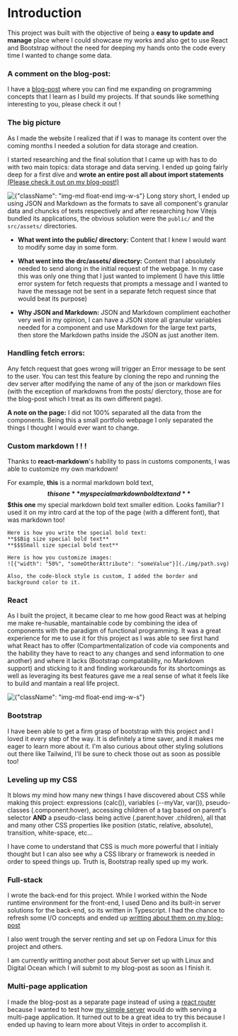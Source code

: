 # Introduction

This project was built with the objective of being a **easy to update and manage** place where I could showcase my works and also get to use React and Bootstrap without the need for deeping my hands onto the code every time I wanted to change some data.

### A comment on the blog-post:
I have a [blog-post](./posts.html) where you can find me expanding on programming concepts that I learn as I build my projects. If that sounds like something interesting to you, please check it out !

### The big picture
As I made the website I realized that if I was to manage its content over the coming months I needed a solution for data storage and creation.

I started researching and the final solution that I came up with has to do with two main topics: data storage and data serving. I ended up going fairly deep for a first dive and **wrote an entire post all about import statements** [(Please check it out on my blog-post!)](./posts.html)

![{"className": "img-md float-end img-w-s"}](./images/markdown/portfolio/folders.png)
Long story short, I ended up using JSON and Markdown as the formats to save all component's granular data and chuncks of texts respectively and after researching how Vitejs bundled its applications, the obvious solution were the `public/` and the `src/assets/` directories.

- **What went into the public/ directory:** Content that I knew I would want to modify some day in some form.

- **What went into the drc/assets/ directory:** Content that I absolutely needed to send along in the initial request of the webpage. In my case this was only one thing that I just wanted to implement (I have this little error system for fetch requests that prompts a message and I wanted to have the message not be sent in a separate fetch request since that would beat its purpose)

- **Why JSON and Markdown:** JSON and Markdown compliment eachother very well in my opinion, I can have a JSON store all granular variables needed for a component and use Markdown for the large text parts, then store the Markdown paths inside the JSON as just another item.

### Handling fetch errors:
Any fetch request that goes wrong will trigger an Error message to be sent to the user. You can test this feature by cloning the repo and running the dev server after modifying the name of any of the json or markdown files (with the exception of markdowns from the posts/ dierctory, those are for the blog-post which I treat as its own different page).

**A note on the page:** I did not 100% separated all the data from the components. Being this a small portfolio webpage I only separated the things I thought I would ever want to change.

### Custom markdown ! ! !
Thanks to **react-markdown**'s hability to pass in customs components, I was able to customize my own markdown!

For example, **this** is a normal markdown bold text, **$$this one** my special markdown bold text and **$$$this one** my special markdown bold text smaller edition. Looks familiar? I used it on my intro card at the top of the page (with a different font), that was markdown too!

```
Here is how you write the special bold text:
**$$Big size special bold text**
**$$$Small size special bold text**

Here is how you customize images:
![{"width": "50%", "someOtherAttribute": "someValue"}](./img/path.svg)

Also, the code-block style is custom, I added the border and background color to it.
```
### React
As I built the project, it became clear to me how good React was at helping me make re-husable, mantainable code by combining the idea of components with the paradigm of functional programming. It was a great experience for me to use it for this project as I was able to see first hand what React has to offer (Compartmentalization of code via components and the hability they have to react to any changes and send information to one another) and where it lacks (Bootstrap compatability, no Markdown support) and sticking to it and finding workarounds for its shortcomings as well as leveraging its best features gave me a real sense of what it feels like to build and mantain a real life project.

![{"className": "img-md float-end img-w-s"}](./images/markdown/portfolio/tech.png)
### Bootstrap
I have been able to get a firm grasp of bootstrap with this project and I loved it every step of the way. It is definitely a time saver, and it makes me eager to learn more about it. I'm also curious about other styling solutions out there like Tailwind, I'll be sure to check those out as soon as possible too!

### Leveling up my CSS
It blows my mind how many new things I have discovered about CSS while making this project: expressions (calc()), variables (--myVar, var()), pseudo-classes (.component:hover), accessing children of a tag based on parent's selector **AND** a pseudo-class being active (.parent:hover .children), all that and many other CSS properties like position (static, relative, absolute), transition, white-space, etc...

I have come to understand that CSS is much more powerful that I initialy thought but I can also see why a CSS library or framework is needed in order to speed things up. Truth is, Bootstrap really sped up my work.

### Full-stack
I wrote the back-end for this project. While I worked within the Node runtime environment for the front-end, I used Deno and its built-in server solutions for the back-end, so its written in Typescript. I had the chance to refresh some I/O concepts and ended up [writting about them on my blog-post](./posts.html)

I also went trough the server renting and set up on Fedora Linux for this project and others.

I am currently writting another post about Server set up with Linux and Digital Ocean which I will submit to my blog-post as soon as I finish it.

### Multi-page application
I made the blog-post as a separate page instead of using a [react router](https://github.com/dmo575/ReactRouter) because I wanted to test how [my simple server](https://github.com/dmo575/portfolio-backend) would do with serving a multi-page application. It turned out to be a great idea to try this because I ended up having to learn more about Vitejs in order to accomplish it.